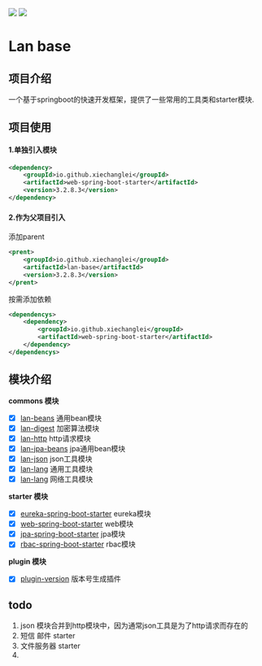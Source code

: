 ![](https://img.shields.io/badge/license-Apache2.0-blue) ![](https://img.shields.io/badge/version-3.2.8.3-green)
# Lan base
## 项目介绍
一个基于springboot的快速开发框架，提供了一些常用的工具类和starter模块.

## 项目使用

#### 1.单独引入模块
```xml
<dependency>
    <groupId>io.github.xiechanglei</groupId>
    <artifactId>web-spring-boot-starter</artifactId>
    <version>3.2.8.3</version>
</dependency>
```
#### 2.作为父项目引入
添加parent
```xml
<prent>
    <groupId>io.github.xiechanglei</groupId>
    <artifactId>lan-base</artifactId>
    <version>3.2.8.3</version>
</prent>
```

按需添加依赖
```xml
<dependencys>
    <dependency>
        <groupId>io.github.xiechanglei</groupId>
        <artifactId>web-spring-boot-starter</artifactId>
    </dependency>
</dependencys>
```


## 模块介绍

**commons 模块**
- [x] [lan-beans](./commons/lan-beans/README.md) 通用bean模块
- [x] [lan-digest](./commons/lan-digest/README.md) 加密算法模块
- [x] [lan-http](./commons/lan-http/README.md) http请求模块
- [x] [lan-jpa-beans](./commons/lan-jpa-beans/README.md) jpa通用bean模块
- [x] [lan-json](./commons/lan-json/README.md) json工具模块
- [x] [lan-lang](./commons/lan-lang/README.md) 通用工具模块
- [x] [lan-lang](./commons/lan-net/README.md) 网络工具模块

**starter 模块**
- [x] [eureka-spring-boot-starter](starters/eureka-spring-boot-starter/README.md) eureka模块
- [x] [web-spring-boot-starter](starters/web-spring-boot-starter/README.md) web模块
- [x] [jpa-spring-boot-starter](starters/jpa-spring-boot-starter/README.md) jpa模块
- [x] [rbac-spring-boot-starter](starters/rbac-spring-boot-starter/README.md) rbac模块

**plugin 模块**
- [x] [plugin-version](./plugins/plugin-version/README.md) 版本号生成插件


## todo
1. json 模块合并到http模块中，因为通常json工具是为了http请求而存在的
2. 短信 邮件 starter
3. 文件服务器 starter
4. 